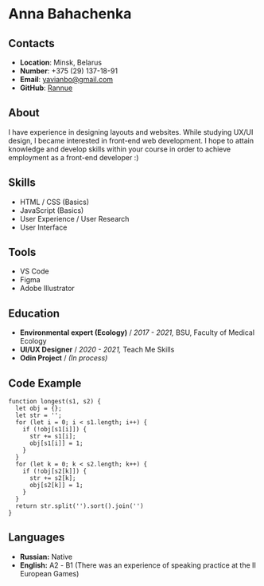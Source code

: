 # Anna Bahachenka

## Contacts
* __Location__: Minsk, Belarus
* __Number__: +375 (29) 137-18-91
* __Email__: yavianbo@gmail.com
* __GitHub__: [Rannue](https://github.com/Rannue) 

## About
 I have experience in designing layouts and websites. While studying UX/UI design, I became interested in front-end web development. I hope to attain knowledge and develop skills within your course in order to achieve employment as a front-end developer :)

## Skills
* HTML / CSS (Basics)
* JavaScript (Basics)
* User Experience / User Research
* User Interface

## Tools
* VS Code
* Figma
* Adobe Illustrator

## Education
* __Environmental expert (Ecology)__ / _2017 - 2021,_
    BSU, Faculty of Medical Ecology
* __UI/UX Designer__ / _2020 - 2021,_
    Teach Me Skills  
* __Odin Project__ / _(In process)_     

## Code Example
```
function longest(s1, s2) {
  let obj = {};
  let str = '';
  for (let i = 0; i < s1.length; i++) {
    if (!obj[s1[i]]) {
      str += s1[i];
      obj[s1[i]] = 1;
    }
  }
  for (let k = 0; k < s2.length; k++) {
    if (!obj[s2[k]]) {
      str += s2[k];
      obj[s2[k]] = 1;
    }
  }
  return str.split('').sort().join('')
}
```

## Languages
* __Russian:__ Native
* __English:__ А2 - B1 (There was an experience of speaking practice at the II European Games)